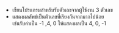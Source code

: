 - เขียนโปรแกรมสำหรับรับตัวเลขจากผู้ใช้งาน 3 ตัวเลข
- แสดงผลลัพธ์เป็นตัวเลขที่เรียงกันจากมากไปน้อย  
  เช่นรับค่าเป็น -1 ,4, 0 ให้แสดงผลเป็น 4, 0, -1

  
